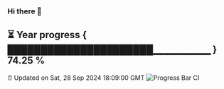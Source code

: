 ### Hi there 👋
⏳ Year progress { ██████████████████████▁▁▁▁▁▁▁▁ } 74.25 %
---
⏰ Updated on Sat, 28 Sep 2024 18:09:00 GMT
![Progress Bar CI](https://github.com/Moyi321/Moyi321/workflows/Progress%20Bar%20CI/badge.svg)
